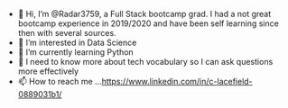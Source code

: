 - 👋 Hi, I’m @Radar3759, a Full Stack bootcamp grad. I had a not great bootcamp experience in 2019/2020 and have been self learning since then with several sources. 
- 👀 I’m interested in Data Science
- 🌱 I’m currently learning Python
- 💞️ I need to know more about tech vocabulary so I can ask questions more effectively
- 📫 How to reach me ...https://www.linkedin.com/in/c-lacefield-0889031b1/

<!---
Radar3759/Radar3759 is a ✨ special ✨ repository because its `README.md` (this file) appears on your GitHub profile.
You can click the Preview link to take a look at your changes.
--->
